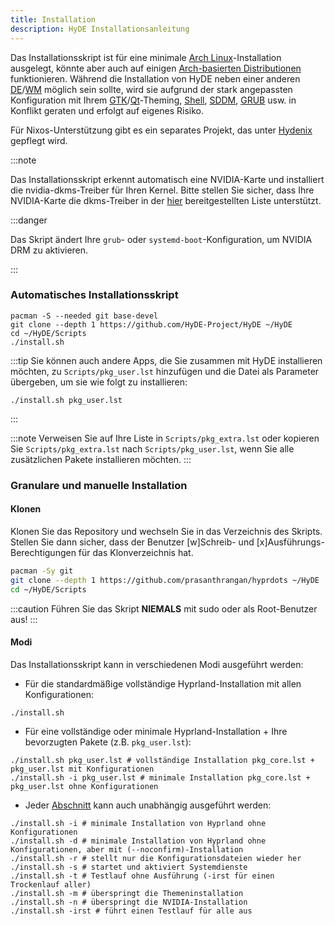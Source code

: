 ```yaml
---
title: Installation
description: HyDE Installationsanleitung
---
```


Das Installationsskript ist für eine minimale [Arch Linux](https://wiki.archlinux.org/title/Arch_Linux)-Installation ausgelegt, könnte aber auch auf einigen [Arch-basierten Distributionen](https://wiki.archlinux.org/title/Arch-based_distributions) funktionieren.
Während die Installation von HyDE neben einer anderen [DE](https://wiki.archlinux.org/title/Desktop_environment)/[WM](https://wiki.archlinux.org/title/Window_manager) möglich sein sollte, wird sie aufgrund der stark angepassten Konfiguration mit Ihrem [GTK](https://wiki.archlinux.org/title/GTK)/[Qt](https://wiki.archlinux.org/title/Qt)-Theming, [Shell](https://wiki.archlinux.org/title/Command-line_shell), [SDDM](https://wiki.archlinux.org/title/SDDM), [GRUB](https://wiki.archlinux.org/title/GRUB) usw. in Konflikt geraten und erfolgt auf eigenes Risiko.

Für Nixos-Unterstützung gibt es ein separates Projekt, das unter [Hydenix](https://github.com/richen604/hydenix/tree/main) gepflegt wird.

:::note

Das Installationsskript erkennt automatisch eine NVIDIA-Karte und installiert die nvidia-dkms-Treiber für Ihren Kernel.
Bitte stellen Sie sicher, dass Ihre NVIDIA-Karte die dkms-Treiber in der [hier](https://wiki.archlinux.org/title/NVIDIA) bereitgestellten Liste unterstützt.

:::danger

Das Skript ändert Ihre `grub`- oder `systemd-boot`-Konfiguration, um NVIDIA DRM zu aktivieren.

:::

<!-- ### Option 1 -->

### Automatisches Installationsskript

```shell
pacman -S --needed git base-devel
git clone --depth 1 https://github.com/HyDE-Project/HyDE ~/HyDE
cd ~/HyDE/Scripts
./install.sh
```

:::tip
Sie können auch andere Apps, die Sie zusammen mit HyDE installieren möchten, zu `Scripts/pkg_user.lst` hinzufügen und die Datei als Parameter übergeben, um sie wie folgt zu installieren:

```shell
./install.sh pkg_user.lst
```

:::

:::note
Verweisen Sie auf Ihre Liste in `Scripts/pkg_extra.lst`
oder kopieren Sie `Scripts/pkg_extra.lst` nach `Scripts/pkg_user.lst`, wenn Sie alle zusätzlichen Pakete installieren möchten.
:::

### Granulare und manuelle Installation

#### Klonen

Klonen Sie das Repository und wechseln Sie in das Verzeichnis des Skripts. Stellen Sie dann sicher, dass der Benutzer [w]Schreib- und [x]Ausführungs-Berechtigungen für das Klonverzeichnis hat.

```sh
pacman -Sy git
git clone --depth 1 https://github.com/prasanthrangan/hyprdots ~/HyDE
cd ~/HyDE/Scripts
```

:::caution
Führen Sie das Skript **NIEMALS** mit sudo oder als Root-Benutzer aus!
:::

#### Modi

Das Installationsskript kann in verschiedenen Modi ausgeführt werden:

- Für die standardmäßige vollständige Hyprland-Installation mit allen Konfigurationen:

```shell
./install.sh
```

- Für eine vollständige oder minimale Hyprland-Installation + Ihre bevorzugten Pakete (z.B. `pkg_user.lst`):

```shell
./install.sh pkg_user.lst # vollständige Installation pkg_core.lst + pkg_user.lst mit Konfigurationen
./install.sh -i pkg_user.lst # minimale Installation pkg_core.lst + pkg_user.lst ohne Konfigurationen
```

- Jeder [Abschnitt](#process) kann auch unabhängig ausgeführt werden:

```shell
./install.sh -i # minimale Installation von Hyprland ohne Konfigurationen
./install.sh -d # minimale Installation von Hyprland ohne Konfigurationen, aber mit (--noconfirm)-Installation
./install.sh -r # stellt nur die Konfigurationsdateien wieder her
./install.sh -s # startet und aktiviert Systemdienste
./install.sh -t # Testlauf ohne Ausführung (-irst für einen Trockenlauf aller)
./install.sh -m # überspringt die Themeninstallation
./install.sh -n # überspringt die NVIDIA-Installation
./install.sh -irst # führt einen Testlauf für alle aus
```

<!-- ### Option 2

:::caution

HyDE-CLI-Autor hier.
Das CLI-Dots-Management (Hyde {restore,backup,control,override}) ist möglicherweise nicht zu 100 % kompatibel mit den aktuellen Hyprdots.
Dies liegt an der Inkompatibilität der Metadateien, und die oben genannten Befehle erfordern manuelle Eingriffe.
Seien Sie versichert, dass andere Befehle perfekt funktionieren und in die eigene `hydectl`-Befehlszeilenschnittstelle portiert werden.

:::

Als zweite Installationsoption können Sie auch `Hyde-install` verwenden, was für einige einfacher sein könnte.
Sehen Sie sich die Installationsanweisungen für HyDE in [Hyde-cli - Verwendung](https://github.com/kRHYME7/Hyde-cli?tab=readme-ov-file#usage) an.

### Option 3

...Bald
Eine deklarative Möglichkeit, Dotfiles von anderen Benutzern zu importieren und zu exportieren. Dies dient nicht zum Bootstrapping, sondern zum Teilen von Dotfiles.

---

---

---

:::note

> Bitte starten Sie Ihren Computer neu, nachdem das Installationsskript abgeschlossen ist und Sie zum SDDM-Anmeldebildschirm (oder einem schwarzen Bildschirm) weitergeleitet wurden.
> ::: -->
